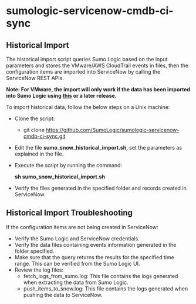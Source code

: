 # sumologic-servicenow-cmdb-ci-sync
## Historical Import

The historical import script queries Sumo Logic based on the input parameters and stores the VMware/AWS CloudTrail events in files, then the configuration items are imported into ServiceNow by calling the ServiceNow REST APIs.

**Note: For VMware, the import will only work if the data has been imported into Sumo Logic using [this](https://github.com/SumoLogic/sumologic-vmware/releases/tag/v1.0.0) or a later release.**

To import historical data, follow the below steps on a Unix machine:

* Clone the script:
  * git clone https://github.com/SumoLogic/sumologic-servicenow-cmdb-ci-sync.git
* Edit the file **sumo_snow_historical_import.sh**, set the parameters as explained in the file.

* Execute the script by running the command:

    **sh sumo_snow_historical_import.sh**

* Verify the files generated in the specified folder and records created in ServiceNow.

## Historical Import Troubleshooting
If the configuration items are not being created in ServiceNow:
* Verify the Sumo Logic and ServiceNow credentials.
* Verify the data files containing events information generated in the folder specified.
* Make sure that the query returns the results for the specified time range. This can be verified from the Sumo Logic UI.
* Review the log files:
  * fetch_logs_from_sumo.log: This file contains the logs generated when extracting the data from Sumo Logic.
  * push_items_to_snow.log: This file contains the logs generated when pushing the data to ServiceNow.
